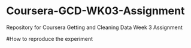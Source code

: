 # Coursera-GCD-WK03-Assignment
Repository for Coursera Getting and Cleaning Data Week 3 Assignment

#How to reproduce the experiment
